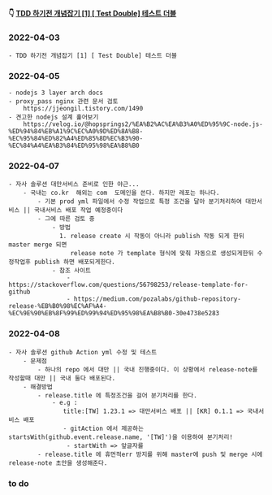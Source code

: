 #### 👇 [TDD 하기전 개념잡기 [1] [ Test Double] 테스트 더블](https://youngchang.tistory.com/entry/TDD-%ED%95%98%EA%B8%B0%EC%A0%84-%EA%B0%9C%EB%85%90%EC%9E%A1%EA%B8%B0-1-Test-Double-%ED%85%8C%EC%8A%A4%ED%8A%B8-%EB%8D%94%EB%B8%94) 
### 2022-04-03
    - TDD 하기전 개념잡기 [1] [ Test Double] 테스트 더블
    
### 2022-04-05

    - nodejs 3 layer arch docs 
    - proxy_pass nginx 관련 문서 검토
        https://jjeongil.tistory.com/1490
    - 견고한 nodejs 설계 훑어보기
        https://velog.io/@hopsprings2/%EA%B2%AC%EA%B3%A0%ED%95%9C-node.js-%ED%94%84%EB%A1%9C%EC%A0%9D%ED%8A%B8-%EC%95%84%ED%82%A4%ED%85%8D%EC%B3%90-%EC%84%A4%EA%B3%84%ED%95%98%EA%B8%B0

### 2022-04-07

    - 자사 솔루션 대만서비스 준비로 인한 야근...
        - 국내는 co.kr  해외는 com  도메인을 쓴다. 하지만 레포는 하나다.
            - 기본 prod yml 파일에서 수정 작업으로 특정 조건을 달아 분기처리하여 대만서비스 || 국내서비스 배포 작업 예정중이다
            - 그에 따른 검토 중
                - 방법
                  1. release create 시 작동이 아니라 publish 작동 되게 한뒤 master merge 되면 
                     release note 가 template 형식에 맞춰 자동으로 생성되게한뒤 수정작업후 publish 하면 배포되게한다.
                - 참조 사이트
                    - https://stackoverflow.com/questions/56798253/release-template-for-github
                    - https://medium.com/pozalabs/github-repository-release-%EB%B0%98%EC%AF%A4-%EC%9E%90%EB%8F%99%ED%99%94%ED%95%98%EA%B8%B0-30e4738e5283


### 2022-04-08

    - 자사 솔루션 github Action yml 수정 및 테스트
        - 문제점
            - 하나의 repo 에서 대만 || 국내 진행중이다. 이 상황에서 release-note를 작성할때 대만 || 국내 둘다 배포된다. 
        - 해결방법
            - release.title 에 특정조건을 걸어 분기처리를 한다.
                - e.g :
                   title:[TW] 1.23.1 => 대만서비스 배포 || [KR] 0.1.1 => 국내서비스 배포
                   - gitAction 에서 제공하는 startsWith(github.event.release.name, '[TW]')을 이용하여 분기처리!
                    - startWith => 앞글자를 
            - release.title 에 휴먼적err 방지를 위해 master에 push 및 merge 시에 release-note 초안을 생성해준다.
            
### to do

